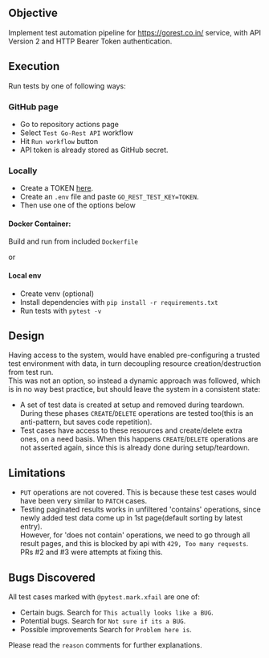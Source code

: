 ## Objective
Implement test automation pipeline for https://gorest.co.in/ service, with API Version 2 and HTTP Bearer Token 
authentication.

## Execution
Run tests by one of following ways:

### GitHub page
- Go to repository actions page
- Select `Test Go-Rest API` workflow
- Hit `Run workflow` button
- API token is already stored as GitHub secret.


### Locally
- Create a TOKEN [here][token].
- Create an `.env` file and paste `GO_REST_TEST_KEY=TOKEN`. 
- Then use one of the options below

#### Docker Container:
Build and run from included `Dockerfile`

or

#### Local env
- Create venv (optional)
- Install dependencies with `pip install -r requirements.txt`
- Run tests with `pytest -v`


## Design
Having access to the system, would have enabled pre-configuring a trusted test environment with data, in turn decoupling 
resource creation/destruction from test run.  
This was not an option, so instead a dynamic approach was followed, which is in no way best practice, but should leave 
the system in a consistent state:  
- A set of test data is created at setup and removed during teardown. During these phases `CREATE`/`DELETE` operations 
  are tested too(this is an anti-pattern, but saves code repetition).  
- Test cases have access to these resources and create/delete extra ones, on a need basis. When this happens 
  `CREATE`/`DELETE` operations are not asserted again, since this is already done during setup/teardown.


## Limitations
- `PUT` operations are not covered. This is because these test cases would have been very similar to `PATCH` cases.
- Testing paginated results works in unfiltered 'contains' operations, since newly added test data come up in 1st 
  page(default sorting by latest entry).  
  However, for 'does not contain' operations, we need to go through all result pages, and this is blocked by api 
  with `429, Too many requests`.  
  PRs #2 and #3 were attempts at fixing this.

## Bugs Discovered
All test cases marked with `@pytest.mark.xfail` are one of:
- Certain bugs. Search for `This actually looks like a BUG`.
- Potential bugs. Search for `Not sure if its a BUG`.
- Possible improvements Search for `Problem here is`.

Please read the `reason` comments for further explanations.


[token]: https://gorest.co.in/my-account/access-tokens
